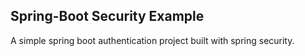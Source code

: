 ## Spring-Boot Security Example
A simple spring boot authentication project built with spring security.